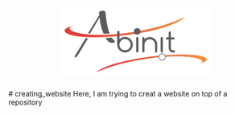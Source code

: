 <h1 align="center">
  <img src="docs/logo/logo.png" alt="GreenX" width="300">
</h1>
# creating_website
Here, I am trying to creat a website on top of a repository
